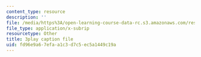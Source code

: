 ```yaml
---
content_type: resource
description: ''
file: /media/https%3A/open-learning-course-data-rc.s3.amazonaws.com/res-6-012-introduction-to-probability-spring-2018/fd96e9a67efaa1c3d7c5ec5a1449c19a_IrKUM3nNXJE.srt
file_type: application/x-subrip
resourcetype: Other
title: 3play caption file
uid: fd96e9a6-7efa-a1c3-d7c5-ec5a1449c19a
---
```

